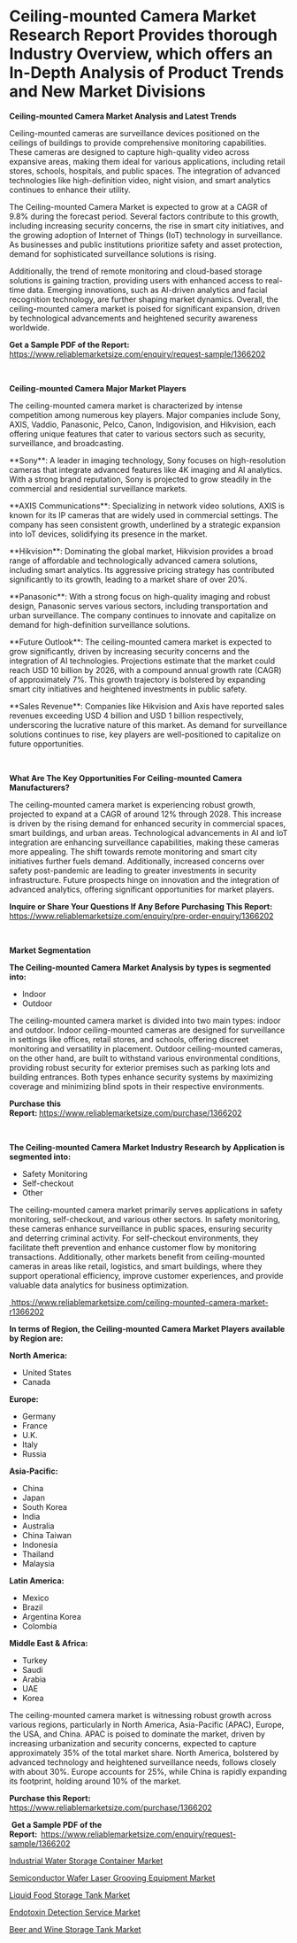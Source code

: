 <p><h1>Ceiling-mounted Camera Market Research Report Provides thorough Industry Overview, which offers an In-Depth Analysis of Product Trends and New Market Divisions</h1></p><p><strong>Ceiling-mounted Camera Market Analysis and Latest Trends</strong></p>
<p><p>Ceiling-mounted cameras are surveillance devices positioned on the ceilings of buildings to provide comprehensive monitoring capabilities. These cameras are designed to capture high-quality video across expansive areas, making them ideal for various applications, including retail stores, schools, hospitals, and public spaces. The integration of advanced technologies like high-definition video, night vision, and smart analytics continues to enhance their utility.</p><p>The Ceiling-mounted Camera Market is expected to grow at a CAGR of 9.8% during the forecast period. Several factors contribute to this growth, including increasing security concerns, the rise in smart city initiatives, and the growing adoption of Internet of Things (IoT) technology in surveillance. As businesses and public institutions prioritize safety and asset protection, demand for sophisticated surveillance solutions is rising. </p><p>Additionally, the trend of remote monitoring and cloud-based storage solutions is gaining traction, providing users with enhanced access to real-time data. Emerging innovations, such as AI-driven analytics and facial recognition technology, are further shaping market dynamics. Overall, the ceiling-mounted camera market is poised for significant expansion, driven by technological advancements and heightened security awareness worldwide.</p></p>
<p><strong>Get a Sample PDF of the Report:&nbsp;</strong> <a href="https://www.reliablemarketsize.com/enquiry/request-sample/1366202?utm_campaign=1991&utm_medium=2&utm_source=Github&utm_content=ia&utm_term=22032025&utm_id=ceiling-mounted-camera">https://www.reliablemarketsize.com/enquiry/request-sample/1366202</a></p>
<p>&nbsp;</p>
<p><strong>Ceiling-mounted Camera Major Market Players</strong></p>
<p><p>The ceiling-mounted camera market is characterized by intense competition among numerous key players. Major companies include Sony, AXIS, Vaddio, Panasonic, Pelco, Canon, Indigovision, and Hikvision, each offering unique features that cater to various sectors such as security, surveillance, and broadcasting.</p><p>**Sony**: A leader in imaging technology, Sony focuses on high-resolution cameras that integrate advanced features like 4K imaging and AI analytics. With a strong brand reputation, Sony is projected to grow steadily in the commercial and residential surveillance markets.</p><p>**AXIS Communications**: Specializing in network video solutions, AXIS is known for its IP cameras that are widely used in commercial settings. The company has seen consistent growth, underlined by a strategic expansion into IoT devices, solidifying its presence in the market.</p><p>**Hikvision**: Dominating the global market, Hikvision provides a broad range of affordable and technologically advanced camera solutions, including smart analytics. Its aggressive pricing strategy has contributed significantly to its growth, leading to a market share of over 20%.</p><p>**Panasonic**: With a strong focus on high-quality imaging and robust design, Panasonic serves various sectors, including transportation and urban surveillance. The company continues to innovate and capitalize on demand for high-definition surveillance solutions.</p><p>**Future Outlook**: The ceiling-mounted camera market is expected to grow significantly, driven by increasing security concerns and the integration of AI technologies. Projections estimate that the market could reach USD 10 billion by 2026, with a compound annual growth rate (CAGR) of approximately 7%. This growth trajectory is bolstered by expanding smart city initiatives and heightened investments in public safety.</p><p>**Sales Revenue**: Companies like Hikvision and Axis have reported sales revenues exceeding USD 4 billion and USD 1 billion respectively, underscoring the lucrative nature of this market. As demand for surveillance solutions continues to rise, key players are well-positioned to capitalize on future opportunities.</p></p>
<p>&nbsp;</p>
<p><strong>What Are The Key Opportunities For Ceiling-mounted Camera Manufacturers?</strong></p>
<p><p>The ceiling-mounted camera market is experiencing robust growth, projected to expand at a CAGR of around 12% through 2028. This increase is driven by the rising demand for enhanced security in commercial spaces, smart buildings, and urban areas. Technological advancements in AI and IoT integration are enhancing surveillance capabilities, making these cameras more appealing. The shift towards remote monitoring and smart city initiatives further fuels demand. Additionally, increased concerns over safety post-pandemic are leading to greater investments in security infrastructure. Future prospects hinge on innovation and the integration of advanced analytics, offering significant opportunities for market players.</p></p>
<p><strong>Inquire or Share Your Questions If Any Before Purchasing This Report:</strong> <a href="https://www.reliablemarketsize.com/enquiry/pre-order-enquiry/1366202?utm_campaign=1991&utm_medium=2&utm_source=Github&utm_content=ia&utm_term=22032025&utm_id=ceiling-mounted-camera">https://www.reliablemarketsize.com/enquiry/pre-order-enquiry/1366202</a></p>
<p>&nbsp;</p>
<p><strong>Market Segmentation</strong></p>
<p><strong>The Ceiling-mounted Camera Market Analysis by types is segmented into:</strong></p>
<p><ul><li>Indoor</li><li>Outdoor</li></ul></p>
<p><p>The ceiling-mounted camera market is divided into two main types: indoor and outdoor. Indoor ceiling-mounted cameras are designed for surveillance in settings like offices, retail stores, and schools, offering discreet monitoring and versatility in placement. Outdoor ceiling-mounted cameras, on the other hand, are built to withstand various environmental conditions, providing robust security for exterior premises such as parking lots and building entrances. Both types enhance security systems by maximizing coverage and minimizing blind spots in their respective environments.</p></p>
<p><strong>Purchase this Report:&nbsp;</strong><a href="https://www.reliablemarketsize.com/purchase/1366202?utm_campaign=1991&utm_medium=2&utm_source=Github&utm_content=ia&utm_term=22032025&utm_id=ceiling-mounted-camera">https://www.reliablemarketsize.com/purchase/1366202</a></p>
<p>&nbsp;</p>
<p><strong>The Ceiling-mounted Camera Market Industry Research by Application is segmented into:</strong></p>
<p><ul><li>Safety Monitoring</li><li>Self-checkout</li><li>Other</li></ul></p>
<p><p>The ceiling-mounted camera market primarily serves applications in safety monitoring, self-checkout, and various other sectors. In safety monitoring, these cameras enhance surveillance in public spaces, ensuring security and deterring criminal activity. For self-checkout environments, they facilitate theft prevention and enhance customer flow by monitoring transactions. Additionally, other markets benefit from ceiling-mounted cameras in areas like retail, logistics, and smart buildings, where they support operational efficiency, improve customer experiences, and provide valuable data analytics for business optimization.</p></p>
<p><a href="https://www.reliablemarketsize.com/ceiling-mounted-camera-market-r1366202?utm_campaign=1991&utm_medium=2&utm_source=Github&utm_content=ia&utm_term=22032025&utm_id=ceiling-mounted-camera">&nbsp;https://www.reliablemarketsize.com/ceiling-mounted-camera-market-r1366202</a></p>
<p><strong>In terms of Region, the Ceiling-mounted Camera Market Players available by Region are:</strong></p>
<p>
    <p> <strong> North America: </strong>
        <ul>
            <li>United States</li>
            <li>Canada</li>
        </ul>
        </p> 
    <p> <strong> Europe: </strong>
        <ul>
            <li>Germany</li>
            <li>France</li>
            <li>U.K.</li>
            <li>Italy</li>
            <li>Russia</li>
        </ul>
        </p> 
    <p> <strong> Asia-Pacific: </strong>
        <ul>
            <li>China</li>
            <li>Japan</li>
            <li>South Korea</li>
            <li>India</li>
            <li>Australia</li>
            <li>China Taiwan</li>
            <li>Indonesia</li>
            <li>Thailand</li>
            <li>Malaysia</li>
        </ul>
        </p> 
    <p> <strong> Latin America: </strong>
        <ul>
            <li>Mexico</li>
            <li>Brazil</li>
            <li>Argentina Korea</li>
            <li>Colombia</li>
        </ul>
        </p> 
    <p> <strong> Middle East & Africa: </strong>
        <ul>
            <li>Turkey</li>
            <li>Saudi</li>
            <li>Arabia</li>
            <li>UAE</li>
            <li>Korea</li>
        </ul>
    </p>
    </p>
<p><p>The ceiling-mounted camera market is witnessing robust growth across various regions, particularly in North America, Asia-Pacific (APAC), Europe, the USA, and China. APAC is poised to dominate the market, driven by increasing urbanization and security concerns, expected to capture approximately 35% of the total market share. North America, bolstered by advanced technology and heightened surveillance needs, follows closely with about 30%. Europe accounts for 25%, while China is rapidly expanding its footprint, holding around 10% of the market.</p></p>
<p><strong>Purchase this Report: </strong><a href="https://www.reliablemarketsize.com/purchase/1366202?utm_campaign=1991&utm_medium=2&utm_source=Github&utm_content=ia&utm_term=22032025&utm_id=ceiling-mounted-camera">https://www.reliablemarketsize.com/purchase/1366202</a></p>
<p>&nbsp;<strong>Get a Sample PDF of the Report:&nbsp;&nbsp;</strong><a href="https://www.reliablemarketsize.com/enquiry/request-sample/1366202?utm_campaign=1991&utm_medium=2&utm_source=Github&utm_content=ia&utm_term=22032025&utm_id=ceiling-mounted-camera">https://www.reliablemarketsize.com/enquiry/request-sample/1366202</a></p>
<p><strong></strong></p>
<p><p><a href="https://github.com/fallalenoswG/Market-Research-Report-List-1/blob/main/industrial-water-storage-container-market.md?utm_campaign=1991&utm_medium=2&utm_source=Github&utm_content=ia&utm_term=22032025&utm_id=ceiling-mounted-camera">Industrial Water Storage Container Market</a></p><p><a href="https://github.com/wraggfomath/Market-Research-Report-List-1/blob/main/semiconductor-wafer-laser-grooving-equipment-market.md?utm_campaign=1991&utm_medium=2&utm_source=Github&utm_content=ia&utm_term=22032025&utm_id=ceiling-mounted-camera">Semiconductor Wafer Laser Grooving Equipment Market</a></p><p><a href="https://github.com/gfellcincot4/Market-Research-Report-List-1/blob/main/liquid-food-storage-tank-market.md?utm_campaign=1991&utm_medium=2&utm_source=Github&utm_content=ia&utm_term=22032025&utm_id=ceiling-mounted-camera">Liquid Food Storage Tank Market</a></p><p><a href="https://github.com/countpapajwp/Market-Research-Report-List-1/blob/main/endotoxin-detection-service-market.md?utm_campaign=1991&utm_medium=2&utm_source=Github&utm_content=ia&utm_term=22032025&utm_id=ceiling-mounted-camera">Endotoxin Detection Service Market</a></p><p><a href="https://github.com/haagarocapmj/Market-Research-Report-List-1/blob/main/beer-and-wine-storage-tank-market.md?utm_campaign=1991&utm_medium=2&utm_source=Github&utm_content=ia&utm_term=22032025&utm_id=ceiling-mounted-camera">Beer and Wine Storage Tank Market</a></p></p>